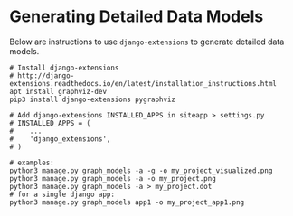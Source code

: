 Generating Detailed Data Models
===============================

Below are instructions to use `django-extensions` to generate detailed data models.

```
# Install django-extensions
# http://django-extensions.readthedocs.io/en/latest/installation_instructions.html
apt install graphviz-dev
pip3 install django-extensions pygraphviz

# Add django-extensions INSTALLED_APPS in siteapp > settings.py
# INSTALLED_APPS = (
#    ...
#    'django_extensions',
# )

# examples:
python3 manage.py graph_models -a -g -o my_project_visualized.png
python3 manage.py graph_models -a -o my_project.png
python3 manage.py graph_models -a > my_project.dot
# for a single django app:
python3 manage.py graph_models app1 -o my_project_app1.png
```

